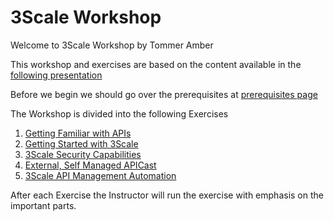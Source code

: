 # 3Scale Workshop
Welcome to 3Scale Workshop by Tommer Amber

This workshop and exercises are based on the content available in the [following presentation](https://docs.google.com/presentation/d/17aj24Ab6k-_8hOvIWXJxIiEhXVMAsyGX5CJmmZ81znk/edit?usp=sharing)

Before we begin we should go over the prerequisites at [prerequisites page](prerequisites.md)

The Workshop is divided into the following Exercises

1. [Getting Familiar with APIs](Ex-1/Exercise-1.md)
2. [Getting Started with 3Scale](Ex-2/Exercise-2.md)
3. [3Scale Security Capabilities](Ex-3/Exercise-3.md)
4. [External, Self Managed APICast](Ex-4/Exercise-4.md)
5. [3Scale API Management Automation](Ex-5/Exercise-5.md)

After each Exercise the Instructor will run the exercise with emphasis on the important parts.
